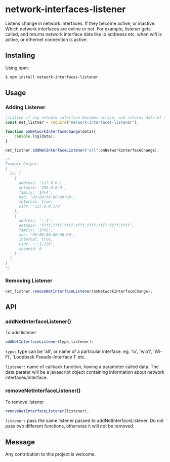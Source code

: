 # network-interfaces-listener

Listens change in network interfaces. If they become active, or inactive. Which network interfaces are online or not. For example, listener gets called, and returns network interface data like ip addreess etc. when wifi is active, or ethernet connection is active.


## Installing

Using npm:

```bash
$ npm install network-interfaces-listener
```

## Usage

### Adding Listener
```js
//called if any network interface becomes active, and returns data of all interfaces.
const net_listner = require("network-interfaces-listener");

function onNetworkInterfaceChange(data){
    console.log(data);
}

net_listner.addNetInterfaceListener("all",onNetworkInterfaceChange);

/*
Example Output:
{
  lo: [
    {
      address: '127.0.0.1',
      netmask: '255.0.0.0',
      family: 'IPv4',
      mac: '00:00:00:00:00:00',
      internal: true,
      cidr: '127.0.0.1/8'
    },
    {
      address: '::1',
      netmask: 'ffff:ffff:ffff:ffff:ffff:ffff:ffff:ffff',
      family: 'IPv6',
      mac: '00:00:00:00:00:00',
      internal: true,
      cidr: '::1/128',
      scopeid: 0
    }
  ]
}
*/
```

### Removing Listener
```js
net_listner.removeNetInterfaceListener(onNetworkInterfaceChange);
```

## API

### addNetInterfaceListener()
To add listener

```js
addNetInterfaceListener(type,listener);
```

`type:` type can be 'all', or name of a particular interface. eg. 'lo', 'wlo1', 'Wi-Fi', 'Loopback Pseudo-Interface 1' etc. 

`listener:` name of callback function, having a parameter called data. The data parater will be a javascript object containing information about network interfaces/interface.

### removeNetInterfaceListener()
To remove listener

```js
removeNetInterfaceListener(listener);
```

`listener:` pass the same listener passed to addNetInterfaceListener. Do not pass two different functions, otherwise it will not be removed.

## Message
Any contribution to this project is welcome.
